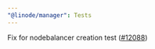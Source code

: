 ```yaml
---
"@linode/manager": Tests
---
```


Fix for nodebalancer creation test ([#12088](https://github.com/linode/manager/pull/12088))
